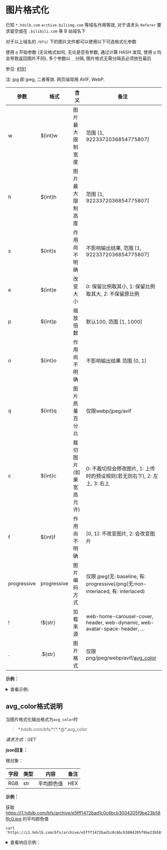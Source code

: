 # 图片格式化

已知 `*.hdslb.com` `archive.biliimg.com` 等域名作用等效, 对于请求头 `Referer` 要求留空或在 `.bilibili.com` 等 B 站域名下 <!--(所以 B 站图床 img 标签要加上 `referrerpolicy="no-referrer"`)-->

对于以上域名的 `/bfs/` 下的图片文件都可以使用以下可选格式化参数

使用 `@` 开始参数 (无论格式如何, 无论是否有参数, 通过计算 HASH 发现, 使用 `@` 均会导致返回图片不同), 多个参数以 `_` 分隔, 图片格式无需分隔且必须放在最后

参见: [#191](https://github.com/SocialSisterYi/bilibili-API-collect/issues/191)

注: jpg 即 jpeg, 二者等效. 网页端常用 AVIF, WebP.

| 参数 | 格式    | 含义             | 备注             |
| ---- | ------- | ---------------- | ---------------- |
| w    | ${int}w | 图片最大限制宽度 | 范围 [1, 9223372036854775807] |
| h    | ${int}h | 图片最大限制高度 | 范围 [1, 9223372036854775807] |
| s    | ${int}s | 作用尚不明确     | 不影响输出结果, 范围 [1, 9223372036854775807] |
| e    | ${int}e | 改变大小         | 0: 保留比例取其小, 1: 保留比例取其大, 2: 不保留原比例 |
| p    | ${int}p | 缩放倍数        | 默认100, 范围 [1, 1000] |
| o    | ${int}o | 作用尚不明确     | 不影响输出结果 范围 [0, 1] |
| q    | ${int}q | 图片质量百分比   | 仅限webp/jpeg/avif         |
| c    | ${int}c | 裁切图片(如果宽高允许)        | 0: 不裁切但会修改图片, 1: 上传时的预设规则(若无则右下), 2: 左上, 3: 右上 |
| f    | ${int}f | 作用尚不明确     | [0, 1]: 不改变图片, 2: 会改变图片 |
| progressive | progressive | 图片编码方式 | 仅限 jpeg(无: baseline, 有: progressive)/png(无:non-interlaced, 有: interlaced) |
| !    | !${str} | 加载来源         | web-home-carousel-cover, header, web-dynamic, web-avatar-space-header, ... |
| .    | .${str} | 图片格式         | 仅限 png/jpeg/webp/avif/[avg_color](#avg_color格式说明) |

**示例：**

<details>
<summary>查看示例:</summary>

原始图片

https://i1.hdslb.com/bfs/archive/e5fff1472bad1c0c6bcb3004205f9be23b58ffc0.jpg

<img src="https://i1.hdslb.com/bfs/archive/e5fff1472bad1c0c6bcb3004205f9be23b58ffc0.jpg" referrerpolicy="no-referrer" />

高度限制为100

https://i1.hdslb.com/bfs/archive/e5fff1472bad1c0c6bcb3004205f9be23b58ffc0.jpg@100h

<img src="https://i1.hdslb.com/bfs/archive/e5fff1472bad1c0c6bcb3004205f9be23b58ffc0.jpg@100h" referrerpolicy="no-referrer" />

宽度限制为100

https://i1.hdslb.com/bfs/archive/e5fff1472bad1c0c6bcb3004205f9be23b58ffc0.jpg@100w

<img src="https://i1.hdslb.com/bfs/archive/e5fff1472bad1c0c6bcb3004205f9be23b58ffc0.jpg@100w" referrerpolicy="no-referrer" />

转换格式为webp

https://i1.hdslb.com/bfs/archive/e5fff1472bad1c0c6bcb3004205f9be23b58ffc0.jpg@.webp

<img src="https://i1.hdslb.com/bfs/archive/e5fff1472bad1c0c6bcb3004205f9be23b58ffc0.jpg@.webp" referrerpolicy="no-referrer" />

转换为webp图片质量为1%

https://i1.hdslb.com/bfs/archive/e5fff1472bad1c0c6bcb3004205f9be23b58ffc0.jpg@1q.webp

<img src="https://i1.hdslb.com/bfs/archive/e5fff1472bad1c0c6bcb3004205f9be23b58ffc0.jpg@1q.webp" referrerpolicy="no-referrer" />
</details>

## avg_color格式说明

当图片格式化输出格式为`avg_color`时

> \*.hdslb.com/bfs/\*/\*.*@\*.avg_color

*请求方式：GET*

**json回复：**

根对象：

| 字段   | 类型 | 内容         | 备注   |
| ------ | ---- | ----------- | ------ |
| RGB    | str  | 平均颜色值   | HEX    |

**示例：**

获取 https://i1.hdslb.com/bfs/archive/e5fff1472bad1c0c6bcb3004205f9be23b58ffc0.jpg 的平均颜色值

```shell
curl 'https://i1.hdslb.com/bfs/archive/e5fff1472bad1c0c6bcb3004205f9be23b58ffc0.jpg@.avg_color'
```

<details>
<summary>查看响应示例：</summary>

```json
{
    "RGB": "#7d6f6c"
}
```

</details>
